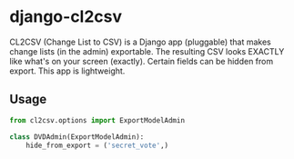 django-cl2csv
===================

CL2CSV (Change List to CSV) is a Django app (pluggable) that makes change lists (in the admin) exportable. The resulting CSV looks EXACTLY like what's on your screen (exactly). Certain fields can be hidden from export. This app is lightweight.

Usage
-----

```python
from cl2csv.options import ExportModelAdmin

class DVDAdmin(ExportModelAdmin):
    hide_from_export = ('secret_vote',)
```
